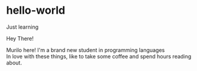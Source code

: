 # hello-world
Just learning 

Hey There!

Murilo here! I'm a brand new student in programming languages <br>
In love with these things, like to take some coffee and spend hours reading about.
